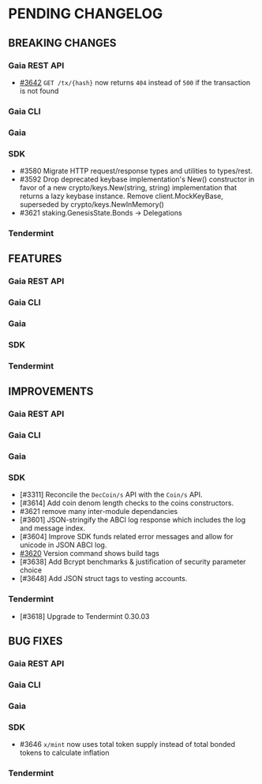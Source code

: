 # PENDING CHANGELOG

<!----------------------------- BREAKING CHANGES ----------------------------->

## BREAKING CHANGES

### Gaia REST API

* [\#3642](https://github.com/cosmos/cosmos-sdk/pull/3642) `GET /tx/{hash}` now returns `404` instead of `500` if the transaction is not found

### Gaia CLI

### Gaia

### SDK

* \#3580 Migrate HTTP request/response types and utilities to types/rest.
* \#3592 Drop deprecated keybase implementation's New() constructor in
   favor of a new crypto/keys.New(string, string) implementation that
   returns a lazy keybase instance. Remove client.MockKeyBase,
   superseded by crypto/keys.NewInMemory()
* \#3621 staking.GenesisState.Bonds -> Delegations

### Tendermint

<!--------------------------------- FEATURES --------------------------------->

## FEATURES

### Gaia REST API

### Gaia CLI

### Gaia

### SDK

### Tendermint

<!------------------------------- IMPROVEMENTS ------------------------------->

## IMPROVEMENTS

### Gaia REST API

### Gaia CLI

### Gaia

### SDK

* [\#3311] Reconcile the `DecCoin/s` API with the `Coin/s` API.
* [\#3614] Add coin denom length checks to the coins constructors.
* \#3621 remove many inter-module dependancies
* [\#3601] JSON-stringify the ABCI log response which includes the log and message
index.
* [\#3604] Improve SDK funds related error messages and allow for unicode in
JSON ABCI log.
* [\#3620](https://github.com/cosmos/cosmos-sdk/pull/3620) Version command shows build tags
* [\#3638] Add Bcrypt benchmarks & justification of security parameter choice
* [\#3648] Add JSON struct tags to vesting accounts.

### Tendermint

* [\#3618] Upgrade to Tendermint 0.30.03

<!--------------------------------- BUG FIXES -------------------------------->

## BUG FIXES

### Gaia REST API

### Gaia CLI

### Gaia

### SDK

* \#3646 `x/mint` now uses total token supply instead of total bonded tokens to calculate inflation

### Tendermint
